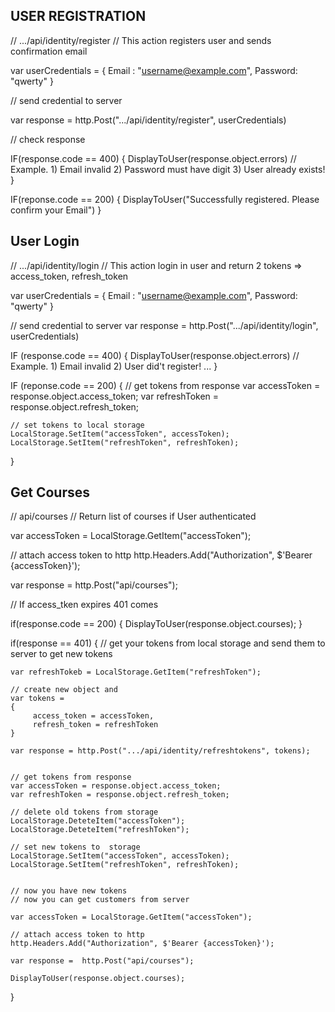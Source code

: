 
## USER REGISTRATION


// .../api/identity/register
// This action registers user and sends confirmation email



var userCredentials = 
{
    Email : "username@example.com",
    Password: "qwerty"
}

// send credential to server

var response =  http.Post(".../api/identity/register", userCredentials)


// check response

IF(response.code == 400)
{
    DisplayToUser(response.object.errors) // Example. 1) Email invalid 2) Password must have digit 3) User already exists!
}

IF(reponse.code == 200)
{
    DisplayToUser("Successfully registered. Please confirm your Email")
}





## User Login

// .../api/identity/login
// This action login in user and return 2 tokens => access_token, refresh_token


var userCredentials = 
{
    Email : "username@example.com",
    Password: "qwerty"
}


// send credential to server
var response =  http.Post(".../api/identity/login", userCredentials)



IF (response.code == 400)
{
    DisplayToUser(response.object.errors) // Example. 1) Email invalid 2) User did't register! ...
}


IF (reponse.code == 200)
{
    // get tokens from response
    var accessToken = response.object.access_token;
    var refreshToken = response.object.refresh_token;


    // set tokens to local storage
    LocalStorage.SetItem("accessToken", accessToken);
    LocalStorage.SetItem("refreshToken", refreshToken);
}



## Get Courses

// api/courses
// Return list of courses if User authenticated



var accessToken = LocalStorage.GetItem("accessToken");

// attach access token to http
http.Headers.Add("Authorization", $'Bearer {accessToken}');

var response =  http.Post("api/courses");


// If access_tken expires 401 comes


if(response.code == 200)
{
    DisplayToUser(response.object.courses);
}





if(response == 401)
{
    // get your tokens from local storage and send them to server to get new tokens

    var refreshTokeb = LocalStorage.GetItem("refreshToken");

    // create new object and 
    var tokens = 
    {
         access_token = accessToken,
         refresh_token = refreshToken
    }

    var response = http.Post(".../api/identity/refreshtokens", tokens);
    

    // get tokens from response
    var accessToken = response.object.access_token;
    var refreshToken = response.object.refresh_token;

    // delete old tokens from storage
    LocalStorage.DeteteItem("accessToken");
    LocalStorage.DeteteItem("refreshToken");

    // set new tokens to  storage
    LocalStorage.SetItem("accessToken", accessToken);
    LocalStorage.SetItem("refreshToken", refreshToken);


    // now you have new tokens
    // now you can get customers from server

    var accessToken = LocalStorage.GetItem("accessToken");

    // attach access token to http
    http.Headers.Add("Authorization", $'Bearer {accessToken}');

    var response =  http.Post("api/courses");

    DisplayToUser(response.object.courses);

}
